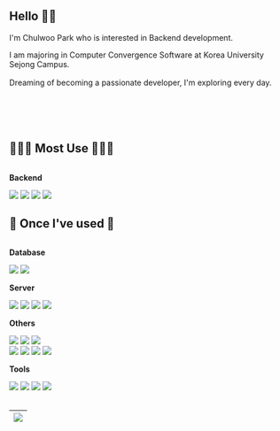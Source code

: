 [^1]: ![header](https://capsule-render.vercel.app/api?type=waving&color=timeGradient&text=parkchwl&fontSize=30&fontAlignY=40&fontAlign=8&height=210)<div>

## Hello 👋🏻 <div>

I'm Chulwoo Park who is interested in Backend development.<div>
I am majoring in Computer Convergence Software at Korea University Sejong Campus.


Dreaming of becoming a passionate developer, I'm exploring every day.
	ㅤ
</div>
<div>
ㅤ
	ㅤ
	ㅤ
	
ㅤ

</div>

## 🧑🏻‍💻 Most Use 🧑🏻‍💻
<div style="display:flex; flex-direction:column; align-items:flex-start;">
    <!-- Backend -->
    <p><strong>Backend</strong></p>
    <div>
<img src="https://img.shields.io/badge/java-007396?style=for-the-badge&logo=java&logoColor=white">
	    <img src="https://img.shields.io/badge/Kotlin-7F52FF?style=for-the-badge&logo=Kotlin&logoColor=white">
	    	    <img src="https://img.shields.io/badge/Spring-6DB33F?style=for-the-badge&logo=Spring&logoColor=white">
	    <img src="https://img.shields.io/badge/Spring Boot-6DB33F?style=for-the-badge&logo=Spring Boot&logoColor=white">
		    
 </div>

## 🔨 Once I've used 🔨
<div style="display:flex; flex-direction:column; align-items:flex-start;">
 <!-- Database -->
    <p><strong>Database</strong></p>
    <div>
        <img src="https://img.shields.io/badge/mysql-4479A1?style=for-the-badge&logo=mysql&logoColor=white"> 
	 <img src="https://img.shields.io/badge/PostgreSQL-4169E1?style=for-the-badge&logo=PostgreSQL&logoColor=white"> 
    </div>
    <!-- Server -->
    <p><strong>Server</strong></p>
    <div>
        <img src="https://img.shields.io/badge/linux-FCC624?style=for-the-badge&logo=linux&logoColor=black"> 
        <img src="https://img.shields.io/badge/apache tomcat-F8DC75?style=for-the-badge&logo=apachetomcat&logoColor=black">
	    	<img src="https://img.shields.io/badge/PHP-777BB4?style=for-the-badge&logo=PHP&logoColor=white"> 
        <img src="https://img.shields.io/badge/Amazon AWS-232F3E?style=for-the-badge&logo=amazon aws&logoColor=white"> 
    </div>
    <!-- Others -->
    <p><strong>Others</strong></p>
    <div>
      <img src="https://img.shields.io/badge/C-A8B9CC?style=for-the-badge&logo=C&logoColor=white">
      <img src="https://img.shields.io/badge/c++-00599C?style=for-the-badge&logo=c%2B%2B&logoColor=white"/>
              <img src="https://img.shields.io/badge/python-3776AB?style=for-the-badge&logo=python&logoColor=white"> 
<div>
	    <img src="https://img.shields.io/badge/html-E34F26?style=for-the-badge&logo=html5&logoColor=white">
	    <img src="https://img.shields.io/badge/css-1572B6?style=for-the-badge&logo=css3&logoColor=white">
	    <img src="https://img.shields.io/badge/javascript-F7DF1E?style=for-the-badge&logo=javascript&logoColor=black">
		<img src="https://img.shields.io/badge/JSON-000000?style=for-the-badge&logo=JSON&logoColor=white">
            </div>
    <!-- Tools -->
    <p><strong>Tools</strong></p>
    <div>
	      <img src="https://img.shields.io/badge/git-F05032.svg?style=for-the-badge&logo=git&logoColor=white">
            <img src="https://img.shields.io/badge/github-181717?style=for-the-badge&logo=github&logoColor=white">
	    <img src="https://img.shields.io/badge/IntelliJ%20IDEA-000000?style=for-the-badge&logo=IntelliJ IDEA&logoColor=white">
	         <img src="https://img.shields.io/badge/DataGrip-000000?style=for-the-badge&logo=DataGrip&logoColor=white">	    
	    <div>
	    </div>
	    <div>
	    </div>
<br>
<table>
    <thead>
            <th border="none">
                <a href="https://github.com/anuraghazra/github-readme-stats">
                    <img align="center" src="https://github-readme-stats.vercel.app/api/top-langs/?username=parkchwl&layout=compact&theme=github_dark&hide_border=true"/>
                </a>
                </a>            
            </th>
        </tr>
    </thead>
</table>
    </div><br>
</div>
